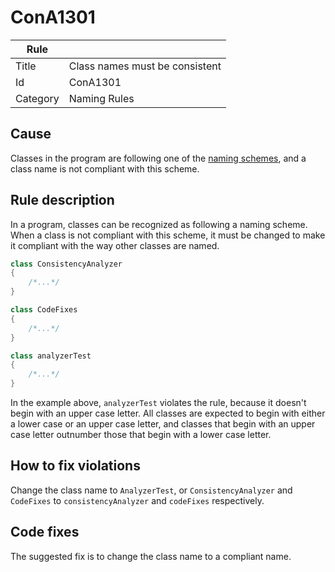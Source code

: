 # ConA1301

Rule | &nbsp;
------------ | -------------
Title | Class names must be consistent
Id | ConA1301
Category | Naming Rules

## Cause

Classes in the program are following one of the [naming schemes](NamingSchemes.md), and a class name is not compliant with this scheme.  

## Rule description

In a program, classes can be recognized as following a naming scheme. When a class is not compliant with this scheme, it must be changed to make it compliant with the way other classes are named.
 
````csharp
class ConsistencyAnalyzer
{
    /*...*/
}

class CodeFixes
{
    /*...*/
}

class analyzerTest
{
    /*...*/
}
````

In the example above, `analyzerTest` violates the rule, because it doesn't begin with an upper case letter. All classes are expected to begin with either a lower case or an upper case letter, and classes that begin with an upper case letter outnumber those that begin with a lower case letter.

## How to fix violations

Change the class name to `AnalyzerTest`, or `ConsistencyAnalyzer` and `CodeFixes` to `consistencyAnalyzer` and `codeFixes` respectively. 

## Code fixes

The suggested fix is to change the class name to a compliant name.
